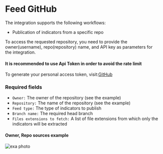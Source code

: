 # Feed GitHub

The integration supports the following workflows:

- Publication of indicators from a specific repo

 To access the requested repository, you need to provide
 the owner(username), repo(repository) name, and API key as parameters for the
 integration.

#### It is recommended to use Api Token in order to avoid the rate limit

To generate your personal access token, visit:[GitHub](https://github.com/settings/tokens)

### Required fields

- `Owner:` The owner of the repository (see the example)
- `Repository:` The name of the repository (see the example)
- `Feed type:` The type of indicators to publish
- `Branch name:` The required head branch
- `Files extensions to fetch:` A list of file extensions from which only the indicators will be extracted

#### Owner, Repo sources example

![exa photo](https://github.com/demisto/content/blob/9835-GitHub-Feed/Packs/FeedGithub/Integrations/FeedGithub/owner-repo-example.png?raw=true)
